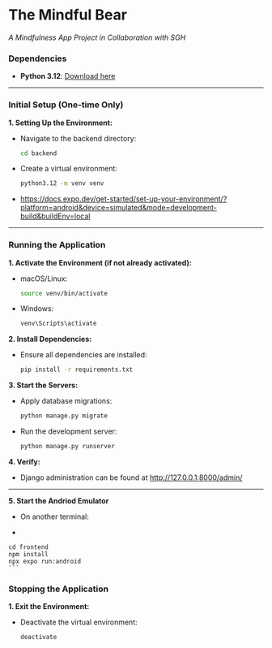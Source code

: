 # The Mindful Bear  
*A Mindfulness App Project in Collaboration with SGH*

### Dependencies
- **Python 3.12**: [Download here](https://www.python.org/downloads/)

---

### Initial Setup (One-time Only)

**1. Setting Up the Environment:**
   - Navigate to the backend directory:
     ```bash
     cd backend
     ```
   - Create a virtual environment:
     ```bash
     python3.12 -m venv venv
     ```
   - https://docs.expo.dev/get-started/set-up-your-environment/?platform=android&device=simulated&mode=development-build&buildEnv=local
   

---

### Running the Application

**1. Activate the Environment (if not already activated):**
   - macOS/Linux:
     ```bash
     source venv/bin/activate
     ```
   - Windows:
     ```bash
     venv\Scripts\activate
     ```

**2. Install Dependencies:**
   - Ensure all dependencies are installed:
     ```bash
     pip install -r requirements.txt
     ```

**3. Start the Servers:**
   - Apply database migrations:
     ```bash
     python manage.py migrate
     ```
   - Run the development server:
     ```bash
     python manage.py runserver
     ```

**4. Verify:**
   - Django administration can be found at http://127.0.0.1:8000/admin/
---

**5. Start the Andriod Emulator**
   - On another terminal:
   - ```bash
    cd frontend
    npm install
    npx expo run:android
    ```
   

### Stopping the Application

**1. Exit the Environment:**
   - Deactivate the virtual environment:
     ```bash
     deactivate
     ```